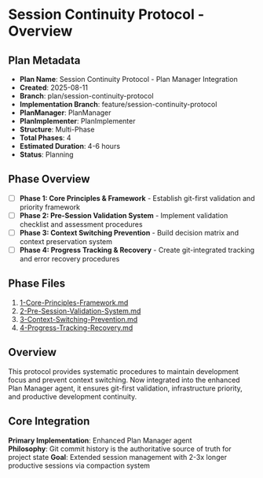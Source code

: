 # Session Continuity Protocol - Overview

## Plan Metadata
- **Plan Name**: Session Continuity Protocol - Plan Manager Integration
- **Created**: 2025-08-11
- **Branch**: plan/session-continuity-protocol
- **Implementation Branch**: feature/session-continuity-protocol
- **PlanManager**: PlanManager
- **PlanImplementer**: PlanImplementer
- **Structure**: Multi-Phase
- **Total Phases**: 4
- **Estimated Duration**: 4-6 hours
- **Status**: Planning

## Phase Overview
- [ ] **Phase 1: Core Principles & Framework** - Establish git-first validation and priority framework
- [ ] **Phase 2: Pre-Session Validation System** - Implement validation checklist and assessment procedures
- [ ] **Phase 3: Context Switching Prevention** - Build decision matrix and context preservation system
- [ ] **Phase 4: Progress Tracking & Recovery** - Create git-integrated tracking and error recovery procedures

## Phase Files
1. [1-Core-Principles-Framework.md](./1-Core-Principles-Framework.md)
2. [2-Pre-Session-Validation-System.md](./2-Pre-Session-Validation-System.md)
3. [3-Context-Switching-Prevention.md](./3-Context-Switching-Prevention.md)
4. [4-Progress-Tracking-Recovery.md](./4-Progress-Tracking-Recovery.md)

## Overview
This protocol provides systematic procedures to maintain development focus and prevent context switching. Now integrated into the enhanced Plan Manager agent, it ensures git-first validation, infrastructure priority, and productive development continuity.

## Core Integration
**Primary Implementation**: Enhanced Plan Manager agent  
**Philosophy**: Git commit history is the authoritative source of truth for project state
**Goal**: Extended session management with 2-3x longer productive sessions via compaction system